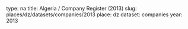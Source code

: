 type: na
title: Algeria / Company Register (2013)
slug: places/dz/datasets/companies/2013
place: dz
dataset: companies
year: 2013
